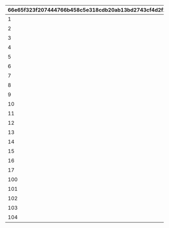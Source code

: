 |66e65f323f207444766b458c5e318cdb20ab13bd2743cf4d2f2d458b17569c84|a029690f375621f547c66fc4c7e06bc0396270421125e5734ba21d9c432ec7e4|4171ed5060e723f7611e820935d71f4e6eb60f783ae2e7f8d41a13c134dcdd43|4b02ca94560a8fe9206cf69596214546f0b7700218de26ef4ab3832e0cad139c|
| --- | --- | --- | --- |
|1|1|ＨＰ|10000|
|2|1|物理攻撃力|10000|
|3|1|物理防御力|10000|
|4|1|魔法攻撃力|10000|
|5|1|魔法防御力|10000|
|6|1|物理クリティカル|10000|
|7|1|魔法クリティカル|10000|
|8|0|回避|1|
|9|0|ＨＰ吸収|1|
|10|0|ＨＰ自動回復|1|
|11|0|ＴＰ自動回復|1|
|12|0|物理貫通ダメージ|1|
|13|0|魔法貫通ダメージ|1|
|14|0|ＴＰ上昇|1|
|15|0|回復量上昇|1|
|16|0|ＴＰ消費軽減|1|
|17|0|命中|1|
|100|1|物理クリティカルダメージ|100|
|101|1|魔法クリティカルダメージ|100|
|102|1|物理与ダメージ|100|
|103|1|魔法与ダメージ|100|
|104|1|属性ボーナス|10000|